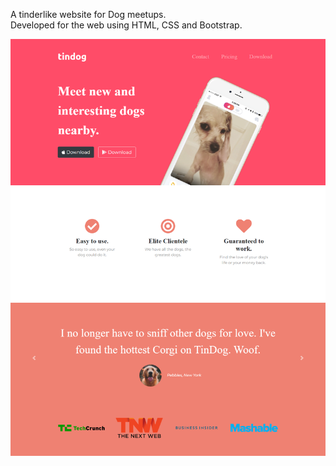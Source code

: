 
A tinderlike website for Dog meetups.  
Developed for the web using HTML, CSS and Bootstrap.

![](images/screenshot.png)
